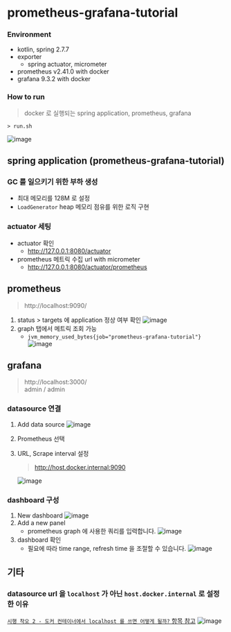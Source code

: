 # prometheus-grafana-tutorial

### Environment

- kotlin, spring 2.7.7
- exporter
    - spring actuator, micrometer
- prometheus v2.41.0 with docker
- grafana 9.3.2 with docker

### How to run

> docker 로 실행되는 spring application, prometheus, grafana

```shell
> run.sh
```

![image](https://user-images.githubusercontent.com/55722186/209907144-a7299729-f340-4ed5-8af9-ebdaa0896963.png)

## spring application (prometheus-grafana-tutorial)

### GC 를 일으키기 위한 부하 생성

- 최대 메모리를 128M 로 설정
- `LoadGenerator` heap 메모리 점유를 위한 로직 구현

### actuator 세팅

- actuator 확인
    - http://127.0.0.1:8080/actuator
- prometheus 메트릭 수집 url with micrometer
    - http://127.0.0.1:8080/actuator/prometheus

## prometheus

> http://localhost:9090/

1. status > targets 에 application 정상 여부 확인
   ![image](https://user-images.githubusercontent.com/55722186/209476697-1df8fab6-2d6f-48a3-9a25-e6e4e2799759.png)
2. graph 탭에서 메트릭 조회 가능
    - `jvm_memory_used_bytes{job="prometheus-grafana-tutorial"}`
      ![image](https://user-images.githubusercontent.com/55722186/209476774-1ba67059-ca33-4aa1-908e-a2d4d75115ba.png)

## grafana

> http://localhost:3000/  
> admin / admin

### datasource 연결

1. Add data source
   ![image](https://user-images.githubusercontent.com/55722186/209907808-b893b863-bcc0-4b22-97bb-3baf845cc629.png)
2. Prometheus 선택
3. URL, Scrape interval 설정
   > http://host.docker.internal:9090

   ![image](https://user-images.githubusercontent.com/55722186/209908036-72c22336-95e7-4be6-9c3e-1042d43cb4a1.png)

### dashboard 구성

1. New dashboard
   ![image](https://user-images.githubusercontent.com/55722186/209908153-b8aa192c-7f4c-4b7e-8e06-da2414bf2955.png)
2. Add a new panel
    - prometheus graph 에 사용한 쿼리를 입력합니다.
      ![image](https://user-images.githubusercontent.com/55722186/209908335-a3d44f5c-9999-4290-bdc2-ff3c4eefd0cd.png)
3. dashboard 확인
    - 필요에 따라 time range, refresh time 을 조절할 수 있습니다.
      ![image](https://user-images.githubusercontent.com/55722186/209908497-e35707aa-a687-406f-9728-a623f8048521.png)

## 기타

### datasource url 을 `localhost` 가 아닌 `host.docker.internal` 로 설정한 이유

[`시행 착오 2 - 도커 컨테이너에서 localhost 를 쓰면 어떻게 될까?` 항목 참고](https://hyune-c.tistory.com/54)
![image](https://user-images.githubusercontent.com/55722186/209913740-445a81b5-c61b-434d-a237-a45a92f1a4cd.png)
